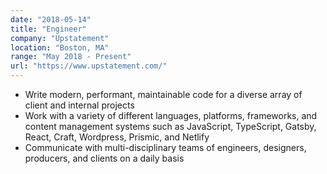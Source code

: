 ```yaml
---
date: "2018-05-14"
title: "Engineer"
company: "Upstatement"
location: "Boston, MA"
range: "May 2018 - Present"
url: "https://www.upstatement.com/"
---
```


- Write modern, performant, maintainable code for a diverse array of client and internal projects
- Work with a variety of different languages, platforms, frameworks, and content management systems such as JavaScript, TypeScript, Gatsby, React, Craft, Wordpress, Prismic, and Netlify
- Communicate with multi-disciplinary teams of engineers, designers, producers, and clients on a daily basis
